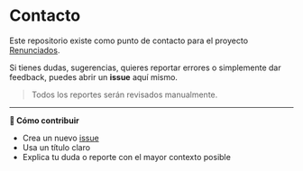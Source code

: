 # Contacto

Este repositorio existe como punto de contacto para el proyecto [Renunciados](https://renunciados.com).

Si tienes dudas, sugerencias, quieres reportar errores o simplemente dar feedback, puedes abrir un **issue** aquí mismo.

> Todos los reportes serán revisados manualmente.

---
**🚀 Cómo contribuir**

- Crea un nuevo [issue](https://github.com/luishdez87/renunciados-contacto/issues)
- Usa un título claro
- Explica tu duda o reporte con el mayor contexto posible

